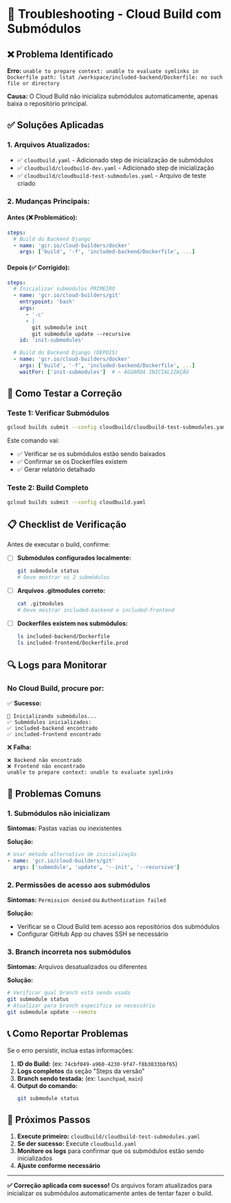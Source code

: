 # 🔧 Troubleshooting - Cloud Build com Submódulos

## ❌ Problema Identificado

**Erro:** `unable to prepare context: unable to evaluate symlinks in Dockerfile path: lstat /workspace/included-backend/Dockerfile: no such file or directory`

**Causa:** O Cloud Build não inicializa submódulos automaticamente, apenas baixa o repositório principal.

## ✅ Soluções Aplicadas

### 1. **Arquivos Atualizados:**

- ✅ `cloudbuild.yaml` - Adicionado step de inicialização de submódulos
- ✅ `cloudbuild/cloudbuild-dev.yaml` - Adicionado step de inicialização
- ✅ `cloudbuild/cloudbuild-test-submodules.yaml` - Arquivo de teste criado

### 2. **Mudanças Principais:**

#### Antes (❌ Problemático):
```yaml
steps:
  # Build do Backend Django
  - name: 'gcr.io/cloud-builders/docker'
    args: ['build', '-f', 'included-backend/Dockerfile', ...]
```

#### Depois (✅ Corrigido):
```yaml
steps:
  # Inicializar submódulos PRIMEIRO
  - name: 'gcr.io/cloud-builders/git'
    entrypoint: 'bash'
    args:
      - '-c'
      - |
        git submodule init
        git submodule update --recursive
    id: 'init-submodules'

  # Build do Backend Django (DEPOIS)
  - name: 'gcr.io/cloud-builders/docker'
    args: ['build', '-f', 'included-backend/Dockerfile', ...]
    waitFor: ['init-submodules']  # ← AGUARDA INICIALIZAÇÃO
```

## 🧪 Como Testar a Correção

### **Teste 1: Verificar Submódulos**

```bash
gcloud builds submit --config cloudbuild/cloudbuild-test-submodules.yaml
```

Este comando vai:
- ✅ Verificar se os submódulos estão sendo baixados
- ✅ Confirmar se os Dockerfiles existem
- ✅ Gerar relatório detalhado

### **Teste 2: Build Completo**

```bash
gcloud builds submit --config cloudbuild.yaml
```

## 📋 Checklist de Verificação

Antes de executar o build, confirme:

- [ ] **Submódulos configurados localmente:**
  ```bash
  git submodule status
  # Deve mostrar os 2 submódulos
  ```

- [ ] **Arquivos .gitmodules correto:**
  ```bash
  cat .gitmodules
  # Deve mostrar included-backend e included-frontend
  ```

- [ ] **Dockerfiles existem nos submódulos:**
  ```bash
  ls included-backend/Dockerfile
  ls included-frontend/Dockerfile.prod
  ```

## 🔍 Logs para Monitorar

### **No Cloud Build, procure por:**

✅ **Sucesso:**
```
🔄 Inicializando submódulos...
✅ Submódulos inicializados:
✅ included-backend encontrado
✅ included-frontend encontrado
```

❌ **Falha:**
```
❌ Backend não encontrado
❌ Frontend não encontrado
unable to prepare context: unable to evaluate symlinks
```

## 🚨 Problemas Comuns

### **1. Submódulos não inicializam**

**Sintomas:** Pastas vazias ou inexistentes

**Solução:**
```yaml
# Usar método alternativo de inicialização
- name: 'gcr.io/cloud-builders/git'
  args: ['submodule', 'update', '--init', '--recursive']
```

### **2. Permissões de acesso aos submódulos**

**Sintomas:** `Permission denied` ou `Authentication failed`

**Solução:**
- Verificar se o Cloud Build tem acesso aos repositórios dos submódulos
- Configurar GitHub App ou chaves SSH se necessário

### **3. Branch incorreta nos submódulos**

**Sintomas:** Arquivos desatualizados ou diferentes

**Solução:**
```bash
# Verificar qual branch está sendo usada
git submodule status
# Atualizar para branch específica se necessário
git submodule update --remote
```

## 📞 Como Reportar Problemas

Se o erro persistir, inclua estas informações:

1. **ID do Build:** (ex: `74cbf049-a960-4230-9f47-f8b3033bbf65`)
2. **Logs completos** da seção "Steps da versão"
3. **Branch sendo testada:** (ex: `launchpad`, `main`)
4. **Output do comando:**
   ```bash
   git submodule status
   ```

## 🎯 Próximos Passos

1. **Execute primeiro:** `cloudbuild/cloudbuild-test-submodules.yaml`
2. **Se der sucesso:** Execute `cloudbuild.yaml` 
3. **Monitore os logs** para confirmar que os submódulos estão sendo inicializados
4. **Ajuste conforme necessário**

---

**✅ Correção aplicada com sucesso!** 
Os arquivos foram atualizados para inicializar os submódulos automaticamente antes de tentar fazer o build. 